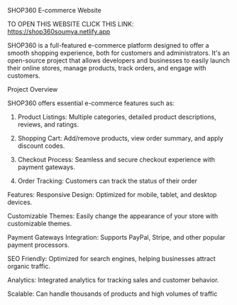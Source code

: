 SHOP360 E-commerce Website

TO OPEN THIS WEBSITE CLICK THIS LINK:   https://shop360soumya.netlify.app

SHOP360 is a full-featured e-commerce platform designed to offer a smooth shopping experience, both for customers and administrators. It's an open-source project that allows developers and businesses to easily launch their online stores, manage products, track orders, and engage with customers.

Project Overview

SHOP360 offers essential e-commerce features such as:

1. Product Listings: Multiple categories, detailed product descriptions, reviews, and ratings.


2. Shopping Cart: Add/remove products, view order summary, and apply discount codes.


3. Checkout Process: Seamless and secure checkout experience with payment gateways.


4. Order Tracking: Customers can track the status of their order

Features:
Responsive Design: Optimized for mobile, tablet, and desktop devices.

Customizable Themes: Easily change the appearance of your store with customizable themes.

Payment Gateways Integration: Supports PayPal, Stripe, and other popular payment processors.

SEO Friendly: Optimized for search engines, helping businesses attract organic traffic.

Analytics: Integrated analytics for tracking sales and customer behavior.

Scalable: Can handle thousands of products and high volumes of traffic
